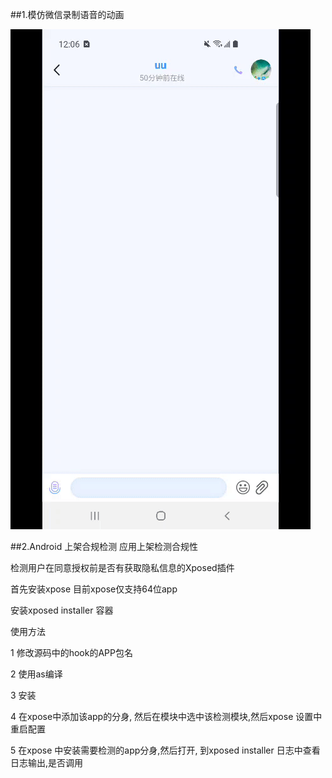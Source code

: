 ##1.模仿微信录制语音的动画

![avatar](screen/iayqo-n8jae.gif)


##2.Android 上架合规检测
应用上架检测合规性

检测用户在同意授权前是否有获取隐私信息的Xposed插件

首先安装xpose 目前xpose仅支持64位app

安装xposed installer 容器

使用方法

1 修改源码中的hook的APP包名

2 使用as编译

3 安装

4 在xpose中添加该app的分身, 然后在模块中选中该检测模块,然后xpose 设置中重启配置

5 在xpose 中安装需要检测的app分身,然后打开, 到xposed installer 日志中查看日志输出,是否调用